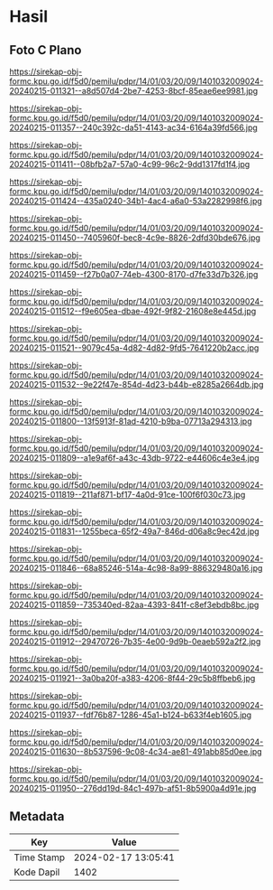 # Hasil

## Foto C Plano

https://sirekap-obj-formc.kpu.go.id/f5d0/pemilu/pdpr/14/01/03/20/09/1401032009024-20240215-011321--a8d507d4-2be7-4253-8bcf-85eae6ee9981.jpg

https://sirekap-obj-formc.kpu.go.id/f5d0/pemilu/pdpr/14/01/03/20/09/1401032009024-20240215-011357--240c392c-da51-4143-ac34-6164a39fd566.jpg

https://sirekap-obj-formc.kpu.go.id/f5d0/pemilu/pdpr/14/01/03/20/09/1401032009024-20240215-011411--08bfb2a7-57a0-4c99-96c2-9dd1317fd1f4.jpg

https://sirekap-obj-formc.kpu.go.id/f5d0/pemilu/pdpr/14/01/03/20/09/1401032009024-20240215-011424--435a0240-34b1-4ac4-a6a0-53a2282998f6.jpg

https://sirekap-obj-formc.kpu.go.id/f5d0/pemilu/pdpr/14/01/03/20/09/1401032009024-20240215-011450--7405960f-bec8-4c9e-8826-2dfd30bde676.jpg

https://sirekap-obj-formc.kpu.go.id/f5d0/pemilu/pdpr/14/01/03/20/09/1401032009024-20240215-011459--f27b0a07-74eb-4300-8170-d7fe33d7b326.jpg

https://sirekap-obj-formc.kpu.go.id/f5d0/pemilu/pdpr/14/01/03/20/09/1401032009024-20240215-011512--f9e605ea-dbae-492f-9f82-21608e8e445d.jpg

https://sirekap-obj-formc.kpu.go.id/f5d0/pemilu/pdpr/14/01/03/20/09/1401032009024-20240215-011521--9079c45a-4d82-4d82-9fd5-7641220b2acc.jpg

https://sirekap-obj-formc.kpu.go.id/f5d0/pemilu/pdpr/14/01/03/20/09/1401032009024-20240215-011532--9e22f47e-854d-4d23-b44b-e8285a2664db.jpg

https://sirekap-obj-formc.kpu.go.id/f5d0/pemilu/pdpr/14/01/03/20/09/1401032009024-20240215-011800--13f5913f-81ad-4210-b9ba-07713a294313.jpg

https://sirekap-obj-formc.kpu.go.id/f5d0/pemilu/pdpr/14/01/03/20/09/1401032009024-20240215-011809--a1e9af6f-a43c-43db-9722-e44606c4e3e4.jpg

https://sirekap-obj-formc.kpu.go.id/f5d0/pemilu/pdpr/14/01/03/20/09/1401032009024-20240215-011819--211af871-bf17-4a0d-91ce-100f6f030c73.jpg

https://sirekap-obj-formc.kpu.go.id/f5d0/pemilu/pdpr/14/01/03/20/09/1401032009024-20240215-011831--1255beca-65f2-49a7-846d-d06a8c9ec42d.jpg

https://sirekap-obj-formc.kpu.go.id/f5d0/pemilu/pdpr/14/01/03/20/09/1401032009024-20240215-011846--68a85246-514a-4c98-8a99-886329480a16.jpg

https://sirekap-obj-formc.kpu.go.id/f5d0/pemilu/pdpr/14/01/03/20/09/1401032009024-20240215-011859--735340ed-82aa-4393-841f-c8ef3ebdb8bc.jpg

https://sirekap-obj-formc.kpu.go.id/f5d0/pemilu/pdpr/14/01/03/20/09/1401032009024-20240215-011912--29470726-7b35-4e00-9d9b-0eaeb592a2f2.jpg

https://sirekap-obj-formc.kpu.go.id/f5d0/pemilu/pdpr/14/01/03/20/09/1401032009024-20240215-011921--3a0ba20f-a383-4206-8f44-29c5b8ffbeb6.jpg

https://sirekap-obj-formc.kpu.go.id/f5d0/pemilu/pdpr/14/01/03/20/09/1401032009024-20240215-011937--fdf76b87-1286-45a1-b124-b633f4eb1605.jpg

https://sirekap-obj-formc.kpu.go.id/f5d0/pemilu/pdpr/14/01/03/20/09/1401032009024-20240215-011630--8b537596-9c08-4c34-ae81-491abb85d0ee.jpg

https://sirekap-obj-formc.kpu.go.id/f5d0/pemilu/pdpr/14/01/03/20/09/1401032009024-20240215-011950--276dd19d-84c1-497b-af51-8b5900a4d91e.jpg


## Metadata

| Key        | Value               |
| ---------- | ------------------- |
| Time Stamp | 2024-02-17 13:05:41 |
| Kode Dapil | 1402                |



